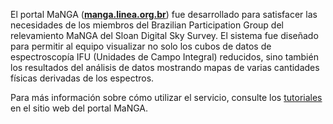 El portal MaNGA ([**manga.linea.org.br**](https://manga.linea.org.br/)) fue desarrollado para satisfacer las necesidades de los miembros del Brazilian Participation Group del relevamiento MaNGA del Sloan Digital Sky Survey. El sistema fue diseñado para permitir al equipo visualizar no solo los cubos de datos de espectroscopía IFU (Unidades de Campo Integral) reducidos, sino también los resultados del análisis de datos mostrando mapas de varias cantidades físicas derivadas de los espectros.

Para más información sobre cómo utilizar el servicio, consulte los [tutoriales](https://manga.linea.org.br/tutorials) en el sitio web del portal MaNGA.
